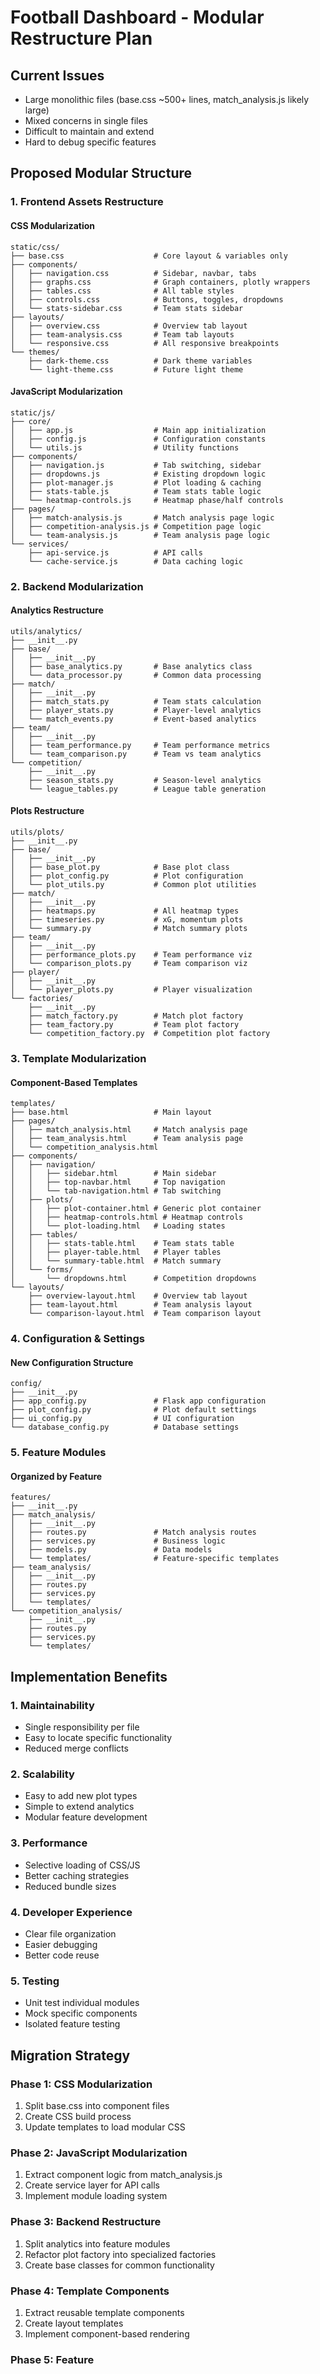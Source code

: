 # Football Dashboard - Modular Restructure Plan

## Current Issues
- Large monolithic files (base.css ~500+ lines, match_analysis.js likely large)
- Mixed concerns in single files
- Difficult to maintain and extend
- Hard to debug specific features

## Proposed Modular Structure

### 1. Frontend Assets Restructure

#### CSS Modularization
```
static/css/
├── base.css                    # Core layout & variables only
├── components/
│   ├── navigation.css          # Sidebar, navbar, tabs
│   ├── graphs.css              # Graph containers, plotly wrappers
│   ├── tables.css              # All table styles
│   ├── controls.css            # Buttons, toggles, dropdowns
│   └── stats-sidebar.css       # Team stats sidebar
├── layouts/
│   ├── overview.css            # Overview tab layout
│   ├── team-analysis.css       # Team tab layouts
│   └── responsive.css          # All responsive breakpoints
└── themes/
    ├── dark-theme.css          # Dark theme variables
    └── light-theme.css         # Future light theme
```

#### JavaScript Modularization
```
static/js/
├── core/
│   ├── app.js                  # Main app initialization
│   ├── config.js               # Configuration constants
│   └── utils.js                # Utility functions
├── components/
│   ├── navigation.js           # Tab switching, sidebar
│   ├── dropdowns.js            # Existing dropdown logic
│   ├── plot-manager.js         # Plot loading & caching
│   ├── stats-table.js          # Team stats table logic
│   └── heatmap-controls.js     # Heatmap phase/half controls
├── pages/
│   ├── match-analysis.js       # Match analysis page logic
│   ├── competition-analysis.js # Competition page logic
│   └── team-analysis.js        # Team analysis page logic
└── services/
    ├── api-service.js          # API calls
    └── cache-service.js        # Data caching logic
```

### 2. Backend Modularization

#### Analytics Restructure
```
utils/analytics/
├── __init__.py
├── base/
│   ├── __init__.py
│   ├── base_analytics.py       # Base analytics class
│   └── data_processor.py       # Common data processing
├── match/
│   ├── __init__.py
│   ├── match_stats.py          # Team stats calculation
│   ├── player_stats.py         # Player-level analytics
│   └── match_events.py         # Event-based analytics
├── team/
│   ├── __init__.py
│   ├── team_performance.py     # Team performance metrics
│   └── team_comparison.py      # Team vs team analytics
└── competition/
    ├── __init__.py
    ├── season_stats.py         # Season-level analytics
    └── league_tables.py        # League table generation
```

#### Plots Restructure
```
utils/plots/
├── __init__.py
├── base/
│   ├── __init__.py
│   ├── base_plot.py            # Base plot class
│   ├── plot_config.py          # Plot configuration
│   └── plot_utils.py           # Common plot utilities
├── match/
│   ├── __init__.py
│   ├── heatmaps.py             # All heatmap types
│   ├── timeseries.py           # xG, momentum plots
│   └── summary.py              # Match summary plots
├── team/
│   ├── __init__.py
│   ├── performance_plots.py    # Team performance viz
│   └── comparison_plots.py     # Team comparison viz
├── player/
│   ├── __init__.py
│   └── player_plots.py         # Player visualization
└── factories/
    ├── __init__.py
    ├── match_factory.py        # Match plot factory
    ├── team_factory.py         # Team plot factory
    └── competition_factory.py  # Competition plot factory
```

### 3. Template Modularization

#### Component-Based Templates
```
templates/
├── base.html                   # Main layout
├── pages/
│   ├── match_analysis.html     # Match analysis page
│   ├── team_analysis.html      # Team analysis page
│   └── competition_analysis.html
├── components/
│   ├── navigation/
│   │   ├── sidebar.html        # Main sidebar
│   │   ├── top-navbar.html     # Top navigation
│   │   └── tab-navigation.html # Tab switching
│   ├── plots/
│   │   ├── plot-container.html # Generic plot container
│   │   ├── heatmap-controls.html # Heatmap controls
│   │   └── plot-loading.html   # Loading states
│   ├── tables/
│   │   ├── stats-table.html    # Team stats table
│   │   ├── player-table.html   # Player tables
│   │   └── summary-table.html  # Match summary
│   └── forms/
│       └── dropdowns.html      # Competition dropdowns
└── layouts/
    ├── overview-layout.html    # Overview tab layout
    ├── team-layout.html        # Team analysis layout
    └── comparison-layout.html  # Team comparison layout
```

### 4. Configuration & Settings

#### New Configuration Structure
```
config/
├── __init__.py
├── app_config.py               # Flask app configuration
├── plot_config.py              # Plot default settings
├── ui_config.py                # UI configuration
└── database_config.py          # Database settings
```

### 5. Feature Modules

#### Organized by Feature
```
features/
├── __init__.py
├── match_analysis/
│   ├── __init__.py
│   ├── routes.py               # Match analysis routes
│   ├── services.py             # Business logic
│   ├── models.py               # Data models
│   └── templates/              # Feature-specific templates
├── team_analysis/
│   ├── __init__.py
│   ├── routes.py
│   ├── services.py
│   └── templates/
└── competition_analysis/
    ├── __init__.py
    ├── routes.py
    ├── services.py
    └── templates/
```

## Implementation Benefits

### 1. **Maintainability**
- Single responsibility per file
- Easy to locate specific functionality
- Reduced merge conflicts

### 2. **Scalability**
- Easy to add new plot types
- Simple to extend analytics
- Modular feature development

### 3. **Performance**
- Selective loading of CSS/JS
- Better caching strategies
- Reduced bundle sizes

### 4. **Developer Experience**
- Clear file organization
- Easier debugging
- Better code reuse

### 5. **Testing**
- Unit test individual modules
- Mock specific components
- Isolated feature testing

## Migration Strategy

### Phase 1: CSS Modularization
1. Split base.css into component files
2. Create CSS build process
3. Update templates to load modular CSS

### Phase 2: JavaScript Modularization
1. Extract component logic from match_analysis.js
2. Create service layer for API calls
3. Implement module loading system

### Phase 3: Backend Restructure
1. Split analytics into feature modules
2. Refactor plot factory into specialized factories
3. Create base classes for common functionality

### Phase 4: Template Components
1. Extract reusable template components
2. Create layout templates
3. Implement component-based rendering

### Phase 5: Feature
